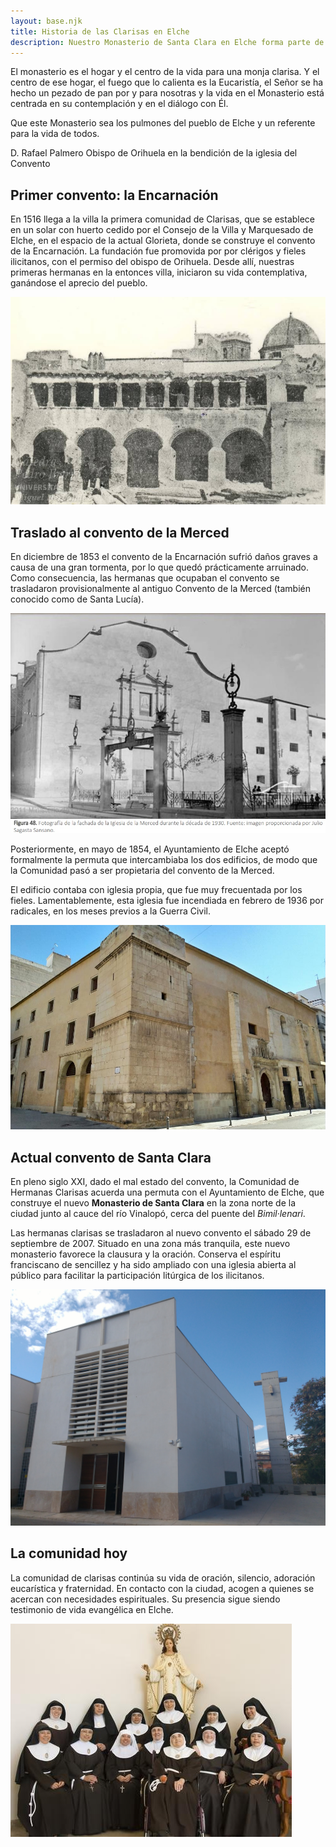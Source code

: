 ```yaml
---
layout: base.njk
title: Historia de las Clarisas en Elche
description: Nuestro Monasterio de Santa Clara en Elche forma parte de la vida de la ciudad desde hace más de 500 años. Historia, fe y tradición en el corazón de Elche.
---
```


<p>El monasterio es el hogar y el centro de la vida para una monja clarisa. Y el centro de ese hogar, el fuego que lo calienta es la Eucaristía, el Señor se ha hecho un pezado de pan por y para nosotras y la vida en el Monasterio está centrada en su contemplación y en el diálogo con Él.</p>

<p class="frase-impacto">Que este Monasterio sea los pulmones del pueblo de Elche y un referente para la vida de todos.</p>
D. Rafael Palmero Obispo de Orihuela en la bendición de la iglesia del Convento

<h2>Primer convento: la Encarnación</h2>

<p>
  En 1516 llega a la villa la primera comunidad de Clarisas, que se establece en un solar con huerto cedido por el Consejo de la Villa y Marquesado de Elche, en el espacio de la actual Glorieta, donde se construye el convento de la Encarnación. La fundación fue promovida por por clérigos y fieles ilicitanos, con el permiso del obispo de Orihuela. Desde allí, nuestras primeras hermanas en la entonces villa, iniciaron su vida contemplativa, ganándose el aprecio del pueblo.
</p>

<img src="/imagenes/convento-encarnacion.jpg" alt="Antiguo convento de la Encarnación" />

<h2>Traslado al convento de la Merced</h2>

<p>
  En diciembre de 1853 el convento de la Encarnación sufrió daños graves a causa de una gran tormenta, por lo que quedó prácticamente arruinado. Como consecuencia, las hermanas que ocupaban el convento se trasladaron provisionalmente al antiguo Convento de la Merced (también conocido como de Santa Lucía).
</p>

<img src="/imagenes/convento-merced-1.jpg" alt="Fachada del convento de la Merced" />

<p>
  Posteriormente, en mayo de 1854, el Ayuntamiento de Elche aceptó formalmente la permuta que intercambiaba los dos edificios, de modo que la Comunidad pasó a ser propietaria del convento de la Merced.
</p>

<p>
  El edificio contaba con iglesia propia, que fue muy frecuentada por los fieles. Lamentablemente, esta iglesia fue incendiada en febrero de 1936 por radicales, en los meses previos a la Guerra Civil.
</p>

<img src="/imagenes/convento-merced-2.jpg" alt="Interior del convento de la Merced" />

<p></p>

<h2>Actual convento de Santa Clara</h2>

<p>
  En pleno siglo XXI, dado el mal estado del convento, la Comunidad de Hermanas Clarisas acuerda una permuta con el Ayuntamiento de Elche, que construye el nuevo <strong>Monasterio de Santa Clara</strong> en la zona norte de la ciudad junto al cauce del río Vinalopó, cerca del puente del <em>Bimil·lenari</em>.
</p>

<p>
  Las hermanas clarisas se trasladaron al nuevo convento el sábado 29 de septiembre de 2007. Situado en una zona más tranquila, este nuevo monasterio favorece la clausura y la oración. Conserva el espíritu franciscano de sencillez y ha sido ampliado con una iglesia abierta al público para facilitar la participación litúrgica de los ilicitanos.
</p>

<img src="/imagenes/convento-santa-clara.jpg" alt="Convento actual de Santa Clara" />

<h2>La comunidad hoy</h2>

<p>
  La comunidad de clarisas continúa su vida de oración, silencio, adoración eucarística y fraternidad. En contacto con la ciudad, acogen a quienes se acercan con necesidades espirituales. Su presencia sigue siendo testimonio de vida evangélica en Elche.
</p>

<img src="/imagenes/comunidad-actual.jpg" alt="Comunidad actual de Clarisas en Elche" />
